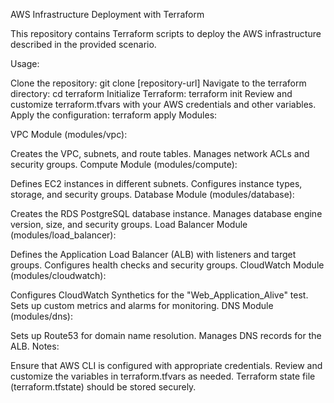 AWS Infrastructure Deployment with Terraform

This repository contains Terraform scripts to deploy the AWS infrastructure described in the provided scenario.

Usage:

Clone the repository: git clone [repository-url]
Navigate to the terraform directory: cd terraform
Initialize Terraform: terraform init
Review and customize terraform.tfvars with your AWS credentials and other variables.
Apply the configuration: terraform apply
Modules:

VPC Module (modules/vpc):

Creates the VPC, subnets, and route tables.
Manages network ACLs and security groups.
Compute Module (modules/compute):

Defines EC2 instances in different subnets.
Configures instance types, storage, and security groups.
Database Module (modules/database):

Creates the RDS PostgreSQL database instance.
Manages database engine version, size, and security groups.
Load Balancer Module (modules/load_balancer):

Defines the Application Load Balancer (ALB) with listeners and target groups.
Configures health checks and security groups.
CloudWatch Module (modules/cloudwatch):

Configures CloudWatch Synthetics for the "Web_Application_Alive" test.
Sets up custom metrics and alarms for monitoring.
DNS Module (modules/dns):

Sets up Route53 for domain name resolution.
Manages DNS records for the ALB.
Notes:

Ensure that AWS CLI is configured with appropriate credentials.
Review and customize the variables in terraform.tfvars as needed.
Terraform state file (terraform.tfstate) should be stored securely.


